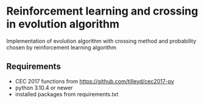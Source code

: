# Reinforcement learning and crossing in evolution algorithm
Implementation of evolution algorithm with crossing method and probability chosen by reinforcement learning algorithm

## Requirements
 - CEC 2017 functions from https://github.com/tilleyd/cec2017-py
 - python 3.10.4 or newer
 - installed packages from requirements.txt